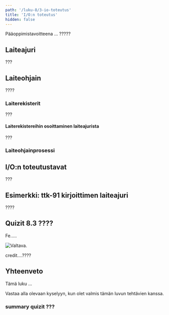```yaml
---
path: '/luku-8/3-io-toteutus'
title: 'I/O:n toteutus'
hidden: false
---
```


<div>
<lead>Pääoppimistavoitteena ... ?????
</lead>
</div>

## Laiteajuri
???

## Laiteohjain
????

### Laiterekisterit
???

#### Laiterekistereihin osoittaminen laiteajurista
???

###  Laiteohjainprosessi


## I/O:n toteutustavat
???

## Esimerkki: ttk-91 kirjoittimen laiteajuri
????

## Quizit 8.3 ????
<!--  quizit 8.3.???  -->
<div><quiznator id="5caf0493fd9fd71425c6d6c6"></quiznator></div>

<text-box variant="example" name="Historiaa:  Ensimmäinen mikroprosessori Intel 4004">
  
Fe.....
<!-- kuva: ch-8-3-i4004    -->

![Valtava.](./ch-8-3-i4004.svg)
<div>
<illustrations motive="ch-8-3-i4004"></illustrations>
</div>
credit....???? 

</text-box>


## Yhteenveto
Tämä luku ...

Vastaa alla olevaan kyselyyn, kun olet valmis tämän luvun tehtävien kanssa.

### summary quizit ???

<div><quiznator id="5caf0493fd9fd71425c6d6c6"></quiznator></div>
